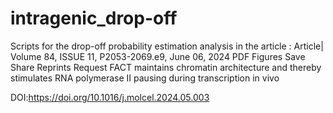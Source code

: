 # intragenic_drop-off
Scripts for the drop-off probability estimation analysis in the article : Article| Volume 84, ISSUE 11, P2053-2069.e9, June 06, 2024      PDF     Figures     Save     Share         Reprints         Request  FACT maintains chromatin architecture and thereby stimulates RNA polymerase II pausing during transcription in vivo

DOI:https://doi.org/10.1016/j.molcel.2024.05.003

